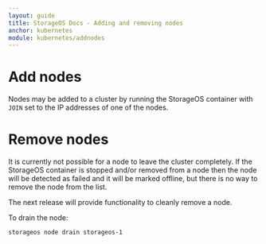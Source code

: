 ```yaml
---
layout: guide
title: StorageOS Docs - Adding and removing nodes
anchor: kubernetes
module: kubernetes/addnodes
---
```


# Add nodes

Nodes may be added to a cluster by running the StorageOS container with `JOIN`
set to the IP addresses of one of the nodes.

# Remove nodes

It is currently not possible for a node to leave the cluster completely. If the
StorageOS container is stopped and/or removed from a node then the node will be
detected as failed and it will be marked offline, but there is no way to remove
the node from the list.

The next release will provide functionality to cleanly remove a node.

To drain the node:
```bash
storageos node drain storageos-1
```

